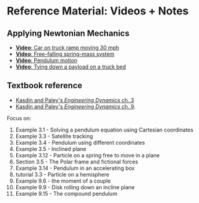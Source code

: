 # Reference Material: Videos + Notes

## Applying Newtonian Mechanics
- [**Video**: Car on truck ramp moving 30 mph](https://youtu.be/f11QNwbKQD4)
- [**Video**: Free-falling spring-mass system](https://youtu.be/fqRcVDF_Fts)
- [**Video**: Pendulum motion](https://youtu.be/TAy_PYbaBB8)
- [**Video**: Tying down a payload on a truck bed](https://youtu.be/9EJToWZQDJQ)
<!-- - [**Video**: Solving nonlinear equations of motion p I](https://youtu.be/fcx9jR0O0rY) -->
<!-- - [**Video**: Solving nonlinear equations of motion p II](https://youtu.be/QcENiGydyF0)  -->
## Textbook reference
* [Kasdin and Paley's _Engineering Dynamics_ ch. 3](https://www.jstor.org/stable/j.ctvcm4ggj.6) 
* [Kasdin and Paley's _Engineering Dynamics_ ch. 9](https://www.jstor.org/stable/j.ctvcm4ggj.12). 

Focus on:

1. Example 3.1 - Solving a pendulum equation using Cartesian coordinates
2. Example 3.3 - Satellite tracking
3. Example 3.4 - Pendulum using different coordinates
4. Example 3.5 - Inclined plane
5. Example 3.12 - Particle on a spring free to move in a plane
6. Section 3.5 - The Polar frame and fictional forces
7. Example 3.14 - Pendulum in an accelerating box
8. tutorial 3.3 - Particle on a hemisphere
9. Example 9.6 - the moment of a couple
10. Example 9.9 - Disk rolling down an incline plane
11. Example 9.15 - The compound pendulum

